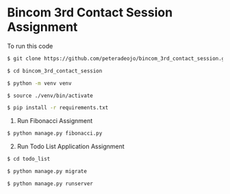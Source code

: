 # Bincom 3rd Contact Session Assignment

To run this code

```sh
$ git clone https://github.com/peteradeojo/bincom_3rd_contact_session.git

$ cd bincom_3rd_contact_session

$ python -m venv venv

$ source ./venv/bin/activate

$ pip install -r requirements.txt
```

1. Run Fibonacci Assignment
```sh
$ python manage.py fibonacci.py
```

2. Run Todo List Application Assignment
```sh
$ cd todo_list

$ python manage.py migrate

$ python manage.py runserver
```
